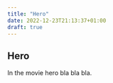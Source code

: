 ```yaml
---
title: "Hero"
date: 2022-12-23T21:13:37+01:00
draft: true
---
```


## Hero

In the movie hero bla bla bla.
